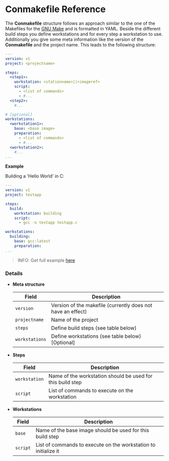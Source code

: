 # Conmakefile Reference

The **Conmakefile** structure follows an approach similar to the one of the Makefiles for the [GNU Make](https://www.gnu.org/software/make/) and is formatted in YAML. Beside the different build steps you define workstations and for every step a workstation to use. Additionally you give some meta information like the version of the **Conmakefile** and the project name. This leads to the following structure:

```yaml
---
version: v1
project: <projectname>

steps:
  <step1>:
    workstation: <stationname>||<imageref>
    script:
      - <list of commands>
      - #...
  <step2>:
    #...

# [optional]
workstations:
  <workstation1>:
    base: <base image>
    preparation:
      - <list of commands>
      - #...
  <workstation2>:
    #...
...
```

**Example**

Building a 'Hello World' in C:
```yaml
---
version: v1
project: testapp

steps:
  build:
    workstation: building
    script:
      - gcc -o testapp testapp.c

workstations:
  building:
    base: gcc:latest
    preparation:
...
```
> INFO: Get full example [here](../../../examples/testapp)

### Details

- **Meta structure**

  | Field | Description |
  | ----------------------------------- | -------------------------------------------------------------- |
  | `version` | Version of the makefile (currently does not have an effect)|
  | `projectname` | Name of the project |
  | `steps` | Define build steps (see table below) |
  | `workstations` | Define workstations (see table below) [Optional]|

- **Steps**  

  | Field | Description |
  | ----------------------------------- | -------------------------------------------------------------- |
  | `workstation` | Name of the workstation should be used for this build step |
  | `script` | List of commands to execute on the workstation |

- **Workstations**  

  | Field | Description |
  | ----------------------------------- | -------------------------------------------------------------- |
  | `base` | Name of the base image should be used for this build step |
  | `script` | List of commands to execute on the workstation to initialize it |  
